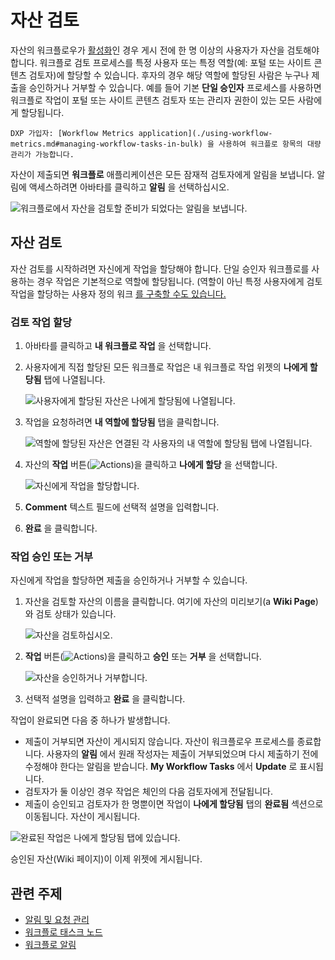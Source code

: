 # 자산 검토

자산의 워크플로우가 [활성화](./activating-workflow.md)인 경우 게시 전에 한 명 이상의 사용자가 자산을 검토해야 합니다. 워크플로 검토 프로세스를 특정 사용자 또는 특정 역할(예: 포털 또는 사이트 콘텐츠 검토자)에 할당할 수 있습니다. 후자의 경우 해당 역할에 할당된 사람은 누구나 제출을 승인하거나 거부할 수 있습니다. 예를 들어 기본 **단일 승인자** 프로세스를 사용하면 워크플로 작업이 포털 또는 사이트 콘텐츠 검토자 또는 관리자 권한이 있는 모든 사람에게 할당됩니다.

```{tip}
DXP 가입자: [Workflow Metrics application](./using-workflow-metrics.md#managing-workflow-tasks-in-bulk) 을 사용하여 워크플로 항목의 대량 관리가 가능합니다.
```

자산이 제출되면 **워크플로** 애플리케이션은 모든 잠재적 검토자에게 알림을 보냅니다. 알림에 액세스하려면 아바타를 클릭하고 **알림** 을 선택하십시오.

![워크플로에서 자산을 검토할 준비가 되었다는 알림을 보냅니다.](./reviewing-assets/images/01.png)

## 자산 검토

자산 검토를 시작하려면 자신에게 작업을 할당해야 합니다. 단일 승인자 워크플로를 사용하는 경우 작업은 기본적으로 역할에 할당됩니다. (역할이 아닌 특정 사용자에게 검토 작업을 할당하는 사용자 정의 워크 [를 구축할 수도 있습니다.](../designing-and-managing-workflows/building-workflows.md)

### 검토 작업 할당

1. 아바타를 클릭하고 **내 워크플로 작업** 을 선택합니다.
1. 사용자에게 직접 할당된 모든 워크플로 작업은 내 워크플로 작업 위젯의 **나에게 할당됨** 탭에 나열됩니다.

    ![사용자에게 할당된 자산은 나에게 할당됨에 나열됩니다.](./reviewing-assets/images/02.png)

1. 작업을 요청하려면 **내 역할에 할당됨** 탭을 클릭합니다.

    ![역할에 할당된 자산은 연결된 각 사용자의 내 역할에 할당됨 탭에 나열됩니다.](./reviewing-assets/images/03.png)

1. 자산의 **작업** 버튼(![Actions](../../../images/icon-actions.png))을 클릭하고 **나에게 할당** 을 선택합니다.

    ![자신에게 작업을 할당합니다.](./reviewing-assets/images/04.png)

1. **Comment** 텍스트 필드에 선택적 설명을 입력합니다.
1. **완료** 을 클릭합니다.

### 작업 승인 또는 거부

자신에게 작업을 할당하면 제출을 승인하거나 거부할 수 있습니다.

1. 자산을 검토할 자산의 이름을 클릭합니다. 여기에 자산의 미리보기(a **Wiki Page**)와 검토 상태가 있습니다.

    ![자산을 검토하십시오.](./reviewing-assets/images/05.png)

1. **작업** 버튼(![Actions](../../../images/icon-actions.png))을 클릭하고 **승인** 또는 **거부** 을 선택합니다.

     ![자산을 승인하거나 거부합니다.](./reviewing-assets/images/06.png)

1. 선택적 설명을 입력하고 **완료** 을 클릭합니다.

작업이 완료되면 다음 중 하나가 발생합니다.

* 제출이 거부되면 자산이 게시되지 않습니다. 자산이 워크플로우 프로세스를 종료합니다. 사용자의 **알림** 에서 원래 작성자는 제출이 거부되었으며 다시 제출하기 전에 수정해야 한다는 알림을 받습니다. **My Workflow Tasks** 에서 **Update** 로 표시됩니다.
* 검토자가 둘 이상인 경우 작업은 체인의 다음 검토자에게 전달됩니다.
* 제출이 승인되고 검토자가 한 명뿐이면 작업이 **나에게 할당됨** 탭의 **완료됨** 섹션으로 이동됩니다. 자산이 게시됩니다.

![완료된 작업은 나에게 할당됨 탭에 있습니다.](./reviewing-assets/images/07.png)

승인된 자산(Wiki 페이지)이 이제 위젯에 게시됩니다.

## 관련 주제

* [알림 및 요청 관리](../../../collaboration-and-social/notifications-and-requests/user-guide/managing-notifications-and-requests.md)
* [워크플로 태스크 노드](../developer-guide/workflow-task-node-reference.md)
* [워크플로 알림](https://help.liferay.com/hc/articles/360028834772-Workflow-Notifications)
